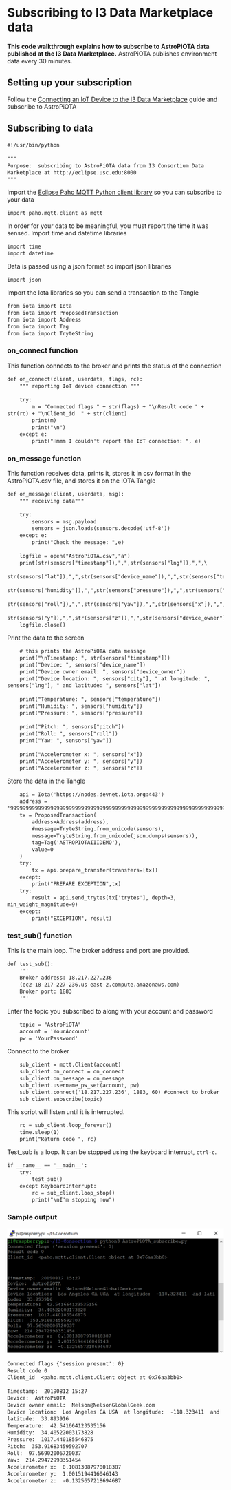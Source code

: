 # Subscribing to I3 Data Marketplace data

<b>This code walkthrough explains how to subscribe to AstroPiOTA data published at the I3 Data Marketplace.</b>  AstroPiOTA publishes environment data every 30 minutes.

## Setting up your subscription
Follow the [Connecting an IoT Device to the I3 Data Marketplace](https://github.com/NelsonPython/Connect_IoT_Device_to_I3) guide and subscribe to AstroPiOTA

## Subscribing to data
```
#!/usr/bin/python

"""
Purpose:  subscribing to AstroPiOTA data from I3 Consortium Data Marketplace at http://eclipse.usc.edu:8000
"""
```

Import the [Eclipse Paho MQTT Python client library](https://pypi.org/project/paho-mqtt/) so you can subscribe to your data
```
import paho.mqtt.client as mqtt
```
In order for your data to be meaningful, you must report the time it was sensed.  Import time and datetime libraries

```
import time
import datetime
```
Data is passed using a json format so import json libraries
```
import json
```
Import the Iota libraries so you can send a transaction to the Tangle
```
from iota import Iota
from iota import ProposedTransaction
from iota import Address
from iota import Tag
from iota import TryteString
```
### on_connect function

This function connects to the broker and prints the status of the connection
```
def on_connect(client, userdata, flags, rc):
    """ reporting IoT device connection """

    try:
        m = "Connected flags " + str(flags) + "\nResult code " + str(rc) + "\nClient_id  " + str(client)
        print(m)
        print("\n")
    except e:
        print("Hmmm I couldn't report the IoT connection: ", e)
```
### on_message function

This function receives data, prints it, stores it in csv format in the AstroPiOTA.csv file, and stores it on the IOTA Tangle

```
def on_message(client, userdata, msg):
    """ receiving data"""

    try:
        sensors = msg.payload
        sensors = json.loads(sensors.decode('utf-8'))
    except e:
        print("Check the message: ",e)

    logfile = open("AstroPiOTA.csv","a")
    print(str(sensors["timestamp"]),",",str(sensors["lng"]),",",\
        str(sensors["lat"]),",",str(sensors["device_name"]),",",str(sensors["temperature"]),",",\
        str(sensors["humidity"]),",",str(sensors["pressure"]),",",str(sensors["pitch"]),",",\
        str(sensors["roll"]),",",str(sensors["yaw"]),",",str(sensors["x"]),",",\
        str(sensors["y"]),",",str(sensors["z"]),",",str(sensors["device_owner"]),",",str(sensors["city"]),file=logfile)
    logfile.close()
```
Print the data to the screen
```
    # this prints the AstroPiOTA data message
    print("\nTimestamp: ", str(sensors["timestamp"]))
    print("Device: ", sensors["device_name"])
    print("Device owner email: ", sensors["device_owner"])
    print("Device location: ", sensors["city"], " at longitude: ", sensors["lng"], " and latitude: ", sensors["lat"])

    print("Temperature: ", sensors["temperature"])
    print("Humidity: ", sensors["humidity"])
    print("Pressure: ", sensors["pressure"])

    print("Pitch: ", sensors["pitch"])
    print("Roll: ", sensors["roll"])
    print("Yaw: ", sensors["yaw"])

    print("Accelerometer x: ", sensors["x"])
    print("Accelerometer y: ", sensors["y"])
    print("Accelerometer z: ", sensors["z"])
```
Store the data in the Tangle
```
    api = Iota('https://nodes.devnet.iota.org:443') 
    address = '999999999999999999999999999999999999999999999999999999999999999999999999999999999'
    tx = ProposedTransaction(
        address=Address(address),
        #message=TryteString.from_unicode(sensors),
        message=TryteString.from_unicode(json.dumps(sensors)),
        tag=Tag('ASTROPIOTAIIIDEMO'),
        value=0
    )
    try:
        tx = api.prepare_transfer(transfers=[tx])
    except:
        print("PREPARE EXCEPTION",tx)
    try:
        result = api.send_trytes(tx['trytes'], depth=3, min_weight_magnitude=9)
    except:
        print("EXCEPTION", result)
```
### test_sub() function
This is the main loop.  The broker address and port are provided.

```
def test_sub():
    '''
    Broker address: 18.217.227.236 
    (ec2-18-217-227-236.us-east-2.compute.amazonaws.com)
    Broker port: 1883
    '''
```
Enter the topic you subscribed to along with your account and password
```    
    topic = "AstroPiOTA"
    account = 'YourAccount'
    pw = 'YourPassword'
```
Connect to the broker
```
    sub_client = mqtt.Client(account)
    sub_client.on_connect = on_connect
    sub_client.on_message = on_message
    sub_client.username_pw_set(account, pw)
    sub_client.connect('18.217.227.236', 1883, 60) #connect to broker
    sub_client.subscribe(topic)
```
This script will listen until it is interrupted.  
```
    rc = sub_client.loop_forever()
    time.sleep(1)
    print("Return code ", rc)
```
Test_sub is a loop.  It can be stopped using the keyboard interrupt, ```ctrl-c```.
```
if __name__ == '__main__':
    try:
        test_sub()
    except KeyboardInterrupt:
        rc = sub_client.loop_stop()
        print("\nI'm stopping now")
```
### Sample output

![screen capture showing an example of the AstroPiOTA data subscription](images\subscriptionData.png)
```
Connected flags {'session present': 0}
Result code 0
Client_id  <paho.mqtt.client.Client object at 0x76aa3bb0>

Timestamp:  20190812 15:27
Device:  AstroPiOTA
Device owner email:  Nelson@NelsonGlobalGeek.com
Device location:  Los Angeles CA USA  at longitude:  -118.323411  and latitude:  33.893916
Temperature:  42.541664123535156
Humidity:  34.40522003173828
Pressure:  1017.440185546875
Pitch:  353.91683459592707
Roll:  97.56902006720037
Yaw:  214.29472998351454
Accelerometer x:  0.10813087970018387
Accelerometer y:  1.0015194416046143
Accelerometer z:  -0.1325657218694687
```
